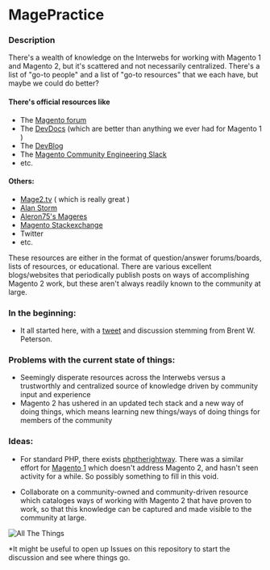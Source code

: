 # MagePractice

### Description
There's a wealth of knowledge on the Interwebs for working with Magento 1 and Magento 2, but it's scattered and not necessarily centralized. There's a list of "go-to people" and a list of "go-to resources" that we each have, but maybe we could do better?

#### There's official resources like 
- The [Magento forum](https://community.magento.com/)
- The [DevDocs](https://devdocs.magento.com/) (which are better than anything we ever had for Magento 1 )
- The [DevBlog](https://community.magento.com/t5/Magento-DevBlog/bg-p/devblog)
- The [Magento Community Engineering Slack](magentocommeng.slack.com)
- etc.

#### Others: 
- [Mage2.tv](https://www.mage2.tv/) ( which is really great )
- [Alan Storm](https://alanstorm.com/category/magento-2/)
- [Aleron75's Mageres](https://github.com/aleron75/mageres)
- [Magento Stackexchange](https://magento.stackexchange.com/)
- Twitter
- etc.

These resources are either in the format of question/answer forums/boards, lists of resources, or educational. There are various excellent blogs/websites that periodically publish posts on ways of accomplishing Magento 2 work, but these aren't always readily known to the community at large.

### In the beginning:
- It all started here, with a [tweet](https://twitter.com/brentwpeterson/status/1051462564104871936) and discussion stemming from Brent W. Peterson.

### Problems with the current state of things:
- Seemingly disperate resources across the Interwebs versus a trustworthly and centralized source of knowledge driven by community input and experience
- Magento 2 has ushered in an updated tech stack and a new way of doing things, which means learning new things/ways of doing things for members of the community

### Ideas:
- For standard PHP, there exists [phptherightway](https://phptherightway.com/). There was a similar effort for [Magento 1](https://magentotherightway.com/) which doesn't address Magento 2, and hasn't seen activity for a while. So possibly something to fill in this void.

- Collaborate on a community-owned and community-driven resource which cataloges ways of working with Magento 2 that have proven to work, so that this knowledge can be captured and made visible to the community at large.

![All The Things](https://pbs.twimg.com/media/Dpfn9BRUcAEOf6n.jpg)

*It might be useful to open up Issues on this repository to start the discussion and see where things go.
